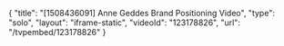 {
    "title": "[1508436091] Anne Geddes Brand Positioning Video",
    "type": "solo",
    "layout": "iframe-static",
    "videoId": "123178826",
    "url": "\/tvpembed\/123178826"
}